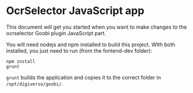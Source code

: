 # OcrSelector JavaScript app

This document will get you started when you want to make changes to the ocrselector Goobi plugin JavaScript part.

You will need nodejs and npm installed to build this project. WIth both installed, you just need to run (from the fontend-dev folder):

```
npm install
grunt
```

`grunt` builds the application and copies it to the correct folder in `/opt/digiverso/goobi/`.